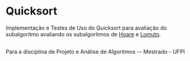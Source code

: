 # Quicksort
Implementação e Testes de Uso do Quicksort para avaliação do subalgoritmo avaliando os subalgoritmos de [Hoare](https://en.wikipedia.org/wiki/Quicksort#Hoare_partition_scheme) e [Lomuto](https://en.wikipedia.org/wiki/Quicksort#Lomuto_partition_scheme).

## 
Para a disciplina de Projeto e Análise de Algoritmos -- Mestrado - UFPI
